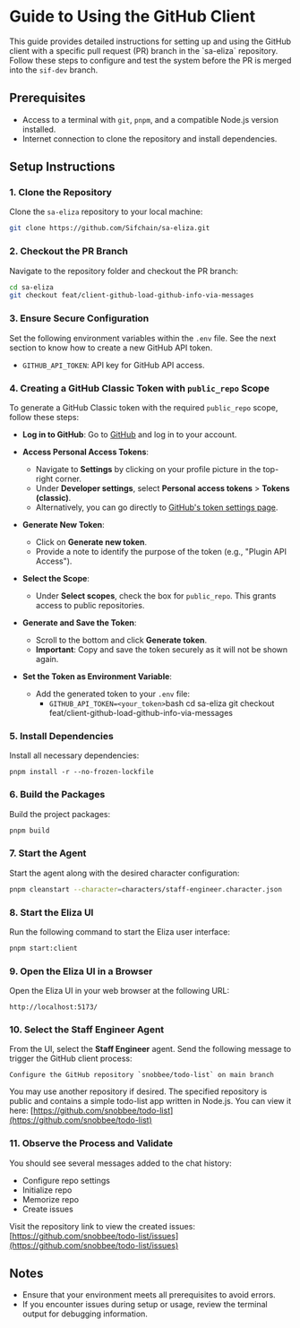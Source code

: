 # Guide to Using the GitHub Client&#x20;

This guide provides detailed instructions for setting up and using the GitHub client with a specific pull request (PR) branch in the \`sa-eliza\` repository. Follow these steps to configure and test the system before the PR is merged into the `sif-dev` branch.

## Prerequisites

- Access to a terminal with `git`, `pnpm`, and a compatible Node.js version installed.
- Internet connection to clone the repository and install dependencies.

## Setup Instructions

### 1. Clone the Repository

Clone the `sa-eliza` repository to your local machine:

```bash
git clone https://github.com/Sifchain/sa-eliza.git
```

### 2. Checkout the PR Branch

Navigate to the repository folder and checkout the PR branch:

```bash
cd sa-eliza
git checkout feat/client-github-load-github-info-via-messages
```

### 3. Ensure Secure Configuration

Set the following environment variables within the `.env` file. See the next section to know how to create a new GitHub API token.

- `GITHUB_API_TOKEN`: API key for GitHub API access.

### 4. Creating a GitHub Classic Token with `public_repo` Scope

To generate a GitHub Classic token with the required `public_repo` scope, follow these steps:

- **Log in to GitHub**: Go to [GitHub](https://github.com/) and log in to your account.

- **Access Personal Access Tokens**:

  - Navigate to **Settings** by clicking on your profile picture in the top-right corner.
  - Under **Developer settings**, select **Personal access tokens** > **Tokens (classic)**.
  - Alternatively, you can go directly to [GitHub's token settings page](https://github.com/settings/tokens).

- **Generate New Token**:

  - Click on **Generate new token**.
  - Provide a note to identify the purpose of the token (e.g., "Plugin API Access").

- **Select the Scope**:

  - Under **Select scopes**, check the box for `public_repo`. This grants access to public repositories.

- **Generate and Save the Token**:

  - Scroll to the bottom and click **Generate token**.
  - **Important**: Copy and save the token securely as it will not be shown again.

- **Set the Token as Environment Variable**:

  - Add the generated token to your `.env` file:
    - `GITHUB_API_TOKEN=<your_token>`bash
      cd sa-eliza
      git checkout feat/client-github-load-github-info-via-messages

### 5. Install Dependencies

Install all necessary dependencies:

```
pnpm install -r --no-frozen-lockfile
```

### 6. Build the Packages

Build the project packages:

```bash
pnpm build
```

### 7. Start the Agent

Start the agent along with the desired character configuration:

```bash
pnpm cleanstart --character=characters/staff-engineer.character.json
```

### 8. Start the Eliza UI

Run the following command to start the Eliza user interface:

```bash
pnpm start:client
```

### 9. Open the Eliza UI in a Browser

Open the Eliza UI in your web browser at the following URL:

```
http://localhost:5173/
```

### 10. Select the Staff Engineer Agent

From the UI, select the **Staff Engineer** agent. Send the following message to trigger the GitHub client process:

```
Configure the GitHub repository `snobbee/todo-list` on main branch
```

You may use another repository if desired. The specified repository is public and contains a simple todo-list app written in Node.js. You can view it here:
[https://github.com/snobbee/todo-list](https://github.com/snobbee/todo-list)

### 11. Observe the Process and Validate

You should see several messages added to the chat history:

- Configure repo settings
- Initialize repo
- Memorize repo
- Create issues

Visit the repository link to view the created issues:
[https://github.com/snobbee/todo-list/issues](https://github.com/snobbee/todo-list/issues)

## Notes

- Ensure that your environment meets all prerequisites to avoid errors.
- If you encounter issues during setup or usage, review the terminal output for debugging information.

